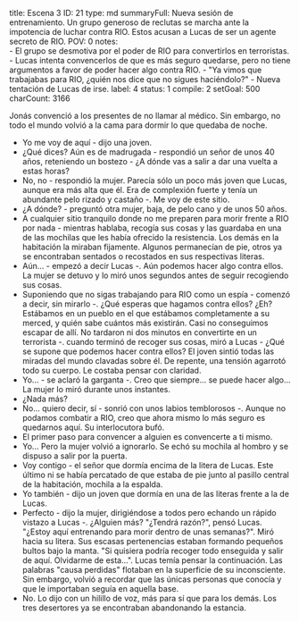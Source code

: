 title:          Escena 3
ID:             21
type:           md
summaryFull:    Nueva sesión de entrenamiento. Un grupo generoso de reclutas se marcha ante la impotencia de luchar contra RIO. Estos acusan a Lucas de ser un agente secreto de RIO.
POV:            0
notes:          
                - El grupo se desmotiva por el poder de RIO para convertirlos en terroristas.
                - Lucas intenta convencerlos de que es más seguro quedarse, pero no tiene argumentos a favor de poder hacer algo contra RIO.
                - "Ya vimos que trabajabas para RIO, ¿quién nos dice que no sigues haciéndolo?"
                - Nueva tentación de Lucas de irse.
label:          4
status:         1
compile:        2
setGoal:        500
charCount:      3166


Jonás convenció a los presentes de no llamar al médico. Sin embargo, no todo el mundo volvió a la cama para dormir lo que quedaba de noche.
- Yo me voy de aquí - dijo una joven.
- ¿Qué dices? Aún es de madrugada - respondió un señor de unos 40 años, reteniendo un bostezo - ¿A dónde vas a salir a dar una vuelta a estas horas?
- No, no - respondió la mujer. Parecía sólo un poco más joven que Lucas, aunque era más alta que él. Era de complexión fuerte y tenía un abundante pelo rizado y castaño -. Me voy de este sitio.
- ¿A dónde? - preguntó otra mujer, baja, de pelo cano y de unos 50 años.
- A cualquier sitio tranquilo donde no me preparen para morir frente a RIO por nada - mientras hablaba, recogía sus cosas y las guardaba en una de las mochilas que les había ofrecido la resistencia.
Los demás en la habitación la miraban fijamente. Algunos permanecían de pie, otros ya se encontraban sentados o recostados en sus respectivas literas.
- Aún... - empezó a decir Lucas -. Aún podemos hacer algo contra ellos.
La mujer se detuvo y lo miró unos segundos antes de seguir recogiendo sus cosas.
- Suponiendo que no sigas trabajando para RIO como un espía - comenzó a decir, sin mirarlo -. ¿Qué esperas que hagamos contra ellos? ¿Eh? Estábamos en un pueblo en el que estábamos completamente a su merced, y quién sabe cuántos más existirán. Casi no conseguimos escapar de allí. No tardaron ni dos minutos en convertirte en un terrorista -. cuando terminó de recoger sus cosas, miró a Lucas - ¿Qué se supone que podemos hacer contra ellos?
El joven sintió todas las miradas del mundo clavadas sobre él. De repente, una tensión agarrotó todo su cuerpo. Le costaba pensar con claridad.
- Yo... - se aclaró la garganta -. Creo que siempre... se puede hacer algo...
La mujer lo miró durante unos instantes.
- ¿Nada más?
- No... quiero decir, sí - sonrió con unos labios temblorosos -. Aunque no podamos combatir a RIO, creo que ahora mismo lo más seguro es quedarnos aquí.
Su interlocutora bufó.
- El primer paso para convencer a alguien es convencerte a ti mismo.
- Yo...
Pero la mujer volvió a ignorarlo. Se echó su mochila al hombro y se dispuso a salir por la puerta.
- Voy contigo - el señor que dormía encima de la litera de Lucas. Este último ni se había percatado de que estaba de pie junto al pasillo central de la habitación, mochila a la espalda.
- Yo también - dijo un joven que dormía en una de las literas frente a la de Lucas.
- Perfecto - dijo la mujer, dirigiéndose a todos pero echando un rápido vistazo a Lucas -. ¿Alguien más?
"¿Tendrá razón?", pensó Lucas. "¿Estoy aquí entrenando para morir dentro de unas semanas?".
Miró hacia su litera. Sus escasas pertenencias estaban formando pequeños bultos bajo la manta.
"Si quisiera podría recoger todo enseguida y salir de aquí. Olvidarme de esta...". Lucas temía pensar la continuación. Las palabras "causa perdidas" flotaban en la superficie de su inconsciente. Sin embargo, volvió a recordar que las únicas personas que conocía y que le importaban seguía en aquella base.
- No.
Lo dijo con un hilillo de voz, más para sí que para los demás. Los tres desertores ya se encontraban abandonando la estancia.